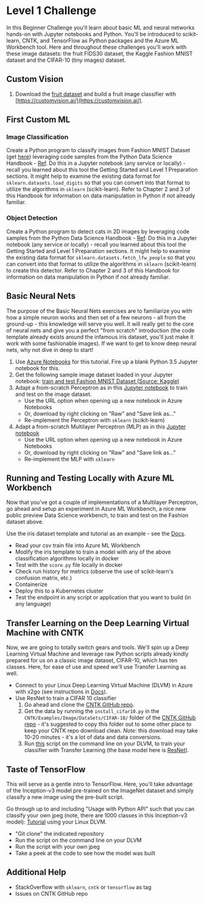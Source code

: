 # Level 1 Challenge

In this Beginner Challenge you'll learn about basic ML and neural networks hands-on with Jupyter notebooks and Python.  You'll be introduced to scikit-learn, CNTK, and TensorFlow as Python packages and the Azure ML Workbench tool.  Here and throughout these challenges you'll work with these image datasets: the fruit FIDS30 dataset, the Kaggle Fashion MNIST dataset and the CIFAR-10 (tiny images) dataset.

## Custom Vision

1. Download the [fruit dataset](http://www.vicos.si/Downloads/FIDS30) and build a fruit image classifier with [https://customvision.ai/](https://customvision.ai/).

## First Custom ML

### Image Classification

Create a Python program to classify images from Fashion MNIST Dataset (get [here](https://www.kaggle.com/zalando-research/fashionmnist/data)) leveraging code samples from the Python Data Science Handbook - [Ref](https://jakevdp.github.io/PythonDataScienceHandbook/05.02-introducing-scikit-learn.html#Application:-Exploring-Hand-written-Digits).  Do this in a Jupyter notebook (any service or locally) - recall you learned about this tool the Getting Started and Level 1 Preparation sections.  It might help to examine the existing data format for `sklearn.datasets.load_digits` so that you can convert into that format to utilize the algorithms in `sklearn` (scikit-learn).  Refer to Chapter 2 and 3 of this Handbook for information on data manipulation in Python if not already familiar.

### Object Detection

Create a Python program to detect cats in 2D images by leveraging code samples from the Python Data Science Handbook - [Ref](https://jakevdp.github.io/PythonDataScienceHandbook/05.14-image-features.html).  Do this in a Jupyter notebook (any service or locally) - recall you learned about this tool the Getting Started and Level 1 Preparation sections.  It might help to examine the existing data format for `sklearn.datasets.fetch_lfw_people` so that you can convert into that format to utilize the algorithms in `sklearn` (scikit-learn) to create this detector.  Refer to Chapter 2 and 3 of this Handbook for information on data manipulation in Python if not already familiar.


## Basic Neural Nets

The purpose of the Basic Neural Nets exercises are to familiarize you with how a simple neuron works and then set of a few neurons - all from the ground-up - this knowledge will serve you well.  It will really get to the core of neural nets and give you a perfect "from scratch" introduction (the code template already exists around the infamous iris dataset, you'll just make it work with some fashionable images).  If we want to get to know deep neural nets, why not dive in deep to start!

1.  Use [Azure Notebooks](https://notebooks.azure.com) for this tutorial.  Fire up a blank Python 3.5 Jupyter notebook for this.
2. Get the following sample image dataset loaded in your Jupyter notebook: [train and test Fashion MNIST Dataset (Source: Kaggle)](https://www.kaggle.com/zalando-research/fashionmnist/data)
3. Adapt a from-scratch Perceptron as in this [Jupyter notebook](https://github.com/rasbt/python-machine-learning-book-2nd-edition/blob/master/code/ch02/ch02.ipynb) to train and test on the image dataset.
    - Use the URL option when opening up a new notebook in Azure Notebooks
    - Or, download by right clicking on "Raw" and "Save link as..."
    - Re-implement the Perceptron with `sklearn` (scikit-learn)
4. Adapt a from-scratch Multilayer Perceptron (MLP) as in this [Jupyter notebook](https://github.com/rasbt/python-machine-learning-book-2nd-edition/blob/master/code/ch12/ch12.ipynb)
    - Use the URL option when opening up a new notebook in Azure Notebooks
    - Or, download by right clicking on "Raw" and "Save link as..."
    - Re-implement the MLP with `sklearn`

## Running and Testing Locally with Azure ML Workbench

Now that you've got a couple of implementations of a Multilayer Perceptron, go ahead and setup an experiment in Azure ML Workbench, a nice new public preview Data Science workbench, to train and test on the Fashion dataset above.

Use the iris dataset template and tutorial as an example - see the [Docs](https://docs.microsoft.com/en-us/azure/machine-learning/preview/tutorial-classifying-iris-part-1).

- Read your csv train file into Azure ML Workbench
- Modify the iris template to train a model with any of the above classification algorithms locally in docker
- Test with the `score.py` file locally in docker
- Check run history for metrics (observe the use of scikit-learn's confusion matrix, etc.)
- Containerize
- Deploy this to a Kubernetes cluster
- Test the endpoint in any script or application that you want to build (in any language)

## Transfer Learning on the Deep Learning Virtual Machine with CNTK

Now, we are going to totally switch gears and tools.  We'll spin up a Deep Learning Virtual Machine and leverage raw Python scripts already kindly prepared for us on a classic image dataset, CIFAR-10, which has ten classes.  Here, for ease of use and speed we'll use Transfer Learning as well.

- Connect to your Linux Deep Learning Virtual Machine (DLVM) in Azure with x2go (see instructions in [Docs](https://docs.microsoft.com/en-us/azure/machine-learning/data-science-virtual-machine/provision-deep-learning-dsvm#how-to-access-the-deep-learning-virtual-machine)).
- Use ResNet to train a CIFAR 10 classifier
    1.  Go ahead and clone the [CNTK GitHub repo](https://github.com/Microsoft/CNTK).
    2. Get the data by running the `install_cifar10.py` in the `CNTK/Examples/Image/DataSets/CIFAR-10/` folder of the [CNTK GitHub repo](https://github.com/Microsoft/CNTK) - it's suggested to copy this folder out to some other place to keep your CNTK repo download clean.  _Note_: this download may take 10-20 minutes - it's a lot of data and data conversions.
    3. Run [this](https://github.com/Microsoft/CNTK/tree/master/Examples/Image/Classification/ResNet/Python#trainresnet_cifar10py) script on the command line on your DLVM, to train your classifier with Transfer Learning (the base model here is [ResNet](https://arxiv.org/abs/1512.03385)).

## Taste of TensorFlow

This will serve as a gentle intro to TensorFlow.  Here, you'll take advantage of the Inception-v3 model pre-trained on the ImageNet dataset and simply classify a new image using the pre-built script.

Go through up to and including "Usage with Python API" such that you can classify your own jpeg (note, there are 1000 classes in this Inception-v3 model):  [Tutorial](https://www.tensorflow.org/tutorials/image_recognition#top_of_page) using your Linux DLVM.

- "Git clone" the indicated repository
- Run the script on the command line on your DLVM
- Run the script with your own jpeg
- Take a peek at the code to see how the model was built

## Additional Help

- StackOverflow with `sklearn`, `cntk` or `tensorflow` as tag
- Issues on CNTK GitHub repo